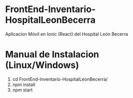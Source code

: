 # FrontEnd-Inventario-HospitalLeonBecerra
Aplicacion Móvil en Ionic (React) del Hospital León Becerra 
# Manual de Instalacion (Linux/Windows)
1. cd FrontEnd-Inventario-HospitalLeonBecerra/
2. npm install
3. npm start
